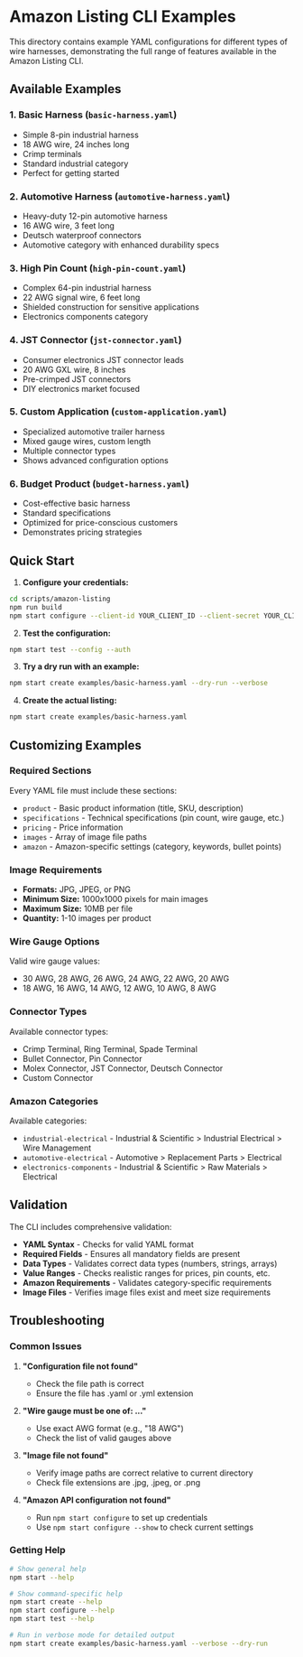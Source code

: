 # Amazon Listing CLI Examples

This directory contains example YAML configurations for different types of wire harnesses, demonstrating the full range of features available in the Amazon Listing CLI.

## Available Examples

### 1. Basic Harness (`basic-harness.yaml`)
- Simple 8-pin industrial harness
- 18 AWG wire, 24 inches long
- Crimp terminals
- Standard industrial category
- Perfect for getting started

### 2. Automotive Harness (`automotive-harness.yaml`)
- Heavy-duty 12-pin automotive harness
- 16 AWG wire, 3 feet long
- Deutsch waterproof connectors
- Automotive category with enhanced durability specs

### 3. High Pin Count (`high-pin-count.yaml`)
- Complex 64-pin industrial harness
- 22 AWG signal wire, 6 feet long
- Shielded construction for sensitive applications
- Electronics components category

### 4. JST Connector (`jst-connector.yaml`)
- Consumer electronics JST connector leads
- 20 AWG GXL wire, 8 inches
- Pre-crimped JST connectors
- DIY electronics market focused

### 5. Custom Application (`custom-application.yaml`)
- Specialized automotive trailer harness
- Mixed gauge wires, custom length
- Multiple connector types
- Shows advanced configuration options

### 6. Budget Product (`budget-harness.yaml`)
- Cost-effective basic harness
- Standard specifications
- Optimized for price-conscious customers
- Demonstrates pricing strategies

## Quick Start

1. **Configure your credentials:**
```bash
cd scripts/amazon-listing
npm run build
npm start configure --client-id YOUR_CLIENT_ID --client-secret YOUR_CLIENT_SECRET --refresh-token YOUR_REFRESH_TOKEN --region us-east-1 --marketplace-id ATVPDKIKX0DER --seller-id YOUR_SELLER_ID
```

2. **Test the configuration:**
```bash
npm start test --config --auth
```

3. **Try a dry run with an example:**
```bash
npm start create examples/basic-harness.yaml --dry-run --verbose
```

4. **Create the actual listing:**
```bash
npm start create examples/basic-harness.yaml
```

## Customizing Examples

### Required Sections

Every YAML file must include these sections:
- `product` - Basic product information (title, SKU, description)
- `specifications` - Technical specifications (pin count, wire gauge, etc.)
- `pricing` - Price information
- `images` - Array of image file paths
- `amazon` - Amazon-specific settings (category, keywords, bullet points)

### Image Requirements

- **Formats:** JPG, JPEG, or PNG
- **Minimum Size:** 1000x1000 pixels for main images
- **Maximum Size:** 10MB per file
- **Quantity:** 1-10 images per product

### Wire Gauge Options

Valid wire gauge values:
- 30 AWG, 28 AWG, 26 AWG, 24 AWG, 22 AWG, 20 AWG
- 18 AWG, 16 AWG, 14 AWG, 12 AWG, 10 AWG, 8 AWG

### Connector Types

Available connector types:
- Crimp Terminal, Ring Terminal, Spade Terminal
- Bullet Connector, Pin Connector
- Molex Connector, JST Connector, Deutsch Connector
- Custom Connector

### Amazon Categories

Available categories:
- `industrial-electrical` - Industrial & Scientific > Industrial Electrical > Wire Management
- `automotive-electrical` - Automotive > Replacement Parts > Electrical  
- `electronics-components` - Industrial & Scientific > Raw Materials > Electrical

## Validation

The CLI includes comprehensive validation:
- **YAML Syntax** - Checks for valid YAML format
- **Required Fields** - Ensures all mandatory fields are present
- **Data Types** - Validates correct data types (numbers, strings, arrays)
- **Value Ranges** - Checks realistic ranges for prices, pin counts, etc.
- **Amazon Requirements** - Validates category-specific requirements
- **Image Files** - Verifies image files exist and meet size requirements

## Troubleshooting

### Common Issues

1. **"Configuration file not found"**
   - Check the file path is correct
   - Ensure the file has .yaml or .yml extension

2. **"Wire gauge must be one of: ..."**
   - Use exact AWG format (e.g., "18 AWG")
   - Check the list of valid gauges above

3. **"Image file not found"**
   - Verify image paths are correct relative to current directory
   - Check file extensions are .jpg, .jpeg, or .png

4. **"Amazon API configuration not found"**
   - Run `npm start configure` to set up credentials
   - Use `npm start configure --show` to check current settings

### Getting Help

```bash
# Show general help
npm start --help

# Show command-specific help
npm start create --help
npm start configure --help
npm start test --help

# Run in verbose mode for detailed output
npm start create examples/basic-harness.yaml --verbose --dry-run
```